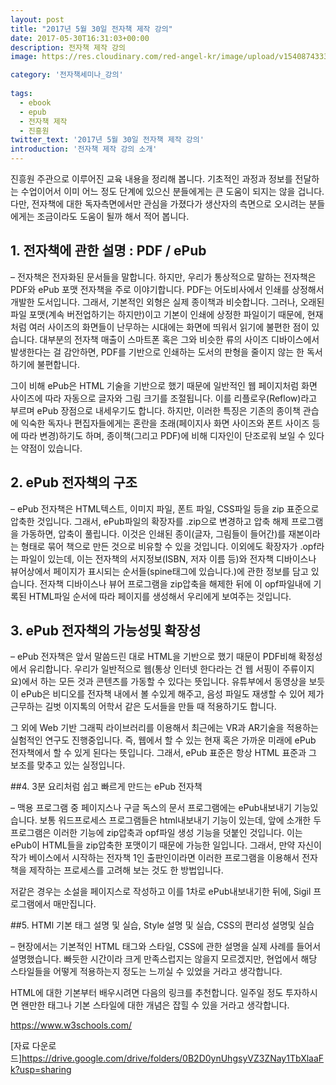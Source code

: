 ```yaml
---
layout: post
title: "2017년 5월 30일 전자책 제작 강의"
date: 2017-05-30T16:31:03+00:00
description: 전자책 제작 강의
image: https://res.cloudinary.com/red-angel-kr/image/upload/v1540874333/blog_img/seminar.jpg

category: '전자책세미나_강의'
  
tags: 
  - ebook
  - epub
  - 전자책 제작
  - 진흥원
twitter_text: '2017년 5월 30일 전자책 제작 강의'
introduction: '전자책 제작 강의 소개'
---
```


진흥원 주관으로 이루어진 교육 내용을 정리해 봅니다. 기초적인 과정과 정보를 전달하는 수업이어서 이미 어느 정도 단계에 있으신 분들에게는 큰 도움이 되지는 않을 겁니다. 다만, 전자책에 대한 독자측면에서만 관심을 가졌다가 생산자의 측면으로 오시려는 분들에게는 조금이라도 도움이 될까 해서 적어 봅니다. 

## 1. 전자책에 관한 설명 : PDF / ePub
  
&#8211; 전자책은 전자화된 문서들을 말합니다. 하지만, 우리가 통상적으로 말하는 전자책은 PDF와 ePub 포맷 전자책을 주로 이야기합니다. PDF는 어도비사에서 인쇄를 상정해서 개발한 도서입니다. 그래서, 기본적인 외형은 실제 종이책과 비슷합니다. 그러나, 오래된 파일 포맷(계속 버전업하기는 하지만)이고 기본이 인쇄에 상정한 파일이기 때문에, 현재처럼 여러 사이즈의 화면들이 난무하는 시대에는 화면에 띄워서 읽기에 불편한 점이 있습니다. 대부분의 전자책 매출이 스마트폰 혹은 그와 비슷한 류의 사이즈 디바이스에서 발생한다는 걸 감안하면, PDF를 기반으로 인쇄하는 도서의 판형을 줄이지 않는 한 독서하기에 불편합니다.

그이 비해 ePub은 HTML 기술을 기반으로 했기 때문에 일반적인 웹 페이지처럼 화면 사이즈에 따라 자동으로 글자와 그림 크기를 조절됩니다. 이를 리플로우(Reflow)라고 부르며 ePub 장점으로 내세우기도 합니다. 하지만, 이러한 특징은 기존의 종이책 관습에 익숙한 독자나 편집자들에게는 혼란을 초래(페이지사 화면 사이즈와 폰트 사이즈 등에 따라 변경)하기도 하며, 종이책(그리고 PDF)에 비해 디자인이 단조로워 보일 수 있다는 약점이 있습니다.

## 2. ePub 전자책의 구조
  
&#8211; ePub 전자책은 HTML텍스트, 이미지 파일, 폰트 파일, CSS파일 등을 zip 표준으로 압축한 것입니다. 그래서, ePub파일의 확장자를 .zip으로 변경하고 압축 해제 프로그램을 가동하면, 압축이 풀립니다. 이것은 인쇄된 종이(글자, 그림들이 들어간)를 재본이라는 형태로 묶어 책으로 만든 것으로 비유할 수 있을 것입니다. 이외에도 확장자가 .opf라는 파일이 있는데, 이는 전자책의 서지정보(ISBN, 저자 이름 등)와 전자책 디바이스나 뷰어상에서 페이지가 표시되는 순서들(spine태그에 있습니다.)에 관한 정보를 담고 있습니다. 전자책 디바이스나 뷰어 프로그램을 zip압축을 해제한 뒤에 이 opf파일내에 기록된 HTML파일 순서에 따라 페이지를 생성해서 우리에게 보여주는 것입니다.

## 3. ePub 전자책의 가능성및 확장성
  
&#8211; ePub 전자책은 앞서 말씀드린 대로 HTML을 기반으로 했기 때문이 PDF비해 확정성에서 유리합니다. 우리가 일반적으로 웹(통상 인터넷 한다라는 건 웹 서핑이 주류이지요)에서 하는 모든 것과 콘텐츠를 가동할 수 있다는 뜻입니다. 유튜부에서 동영상을 보듯이 ePub은 비디오를 전자책 내에서 볼 수있게 해주고, 음성 파일도 재생할 수 있어 제가 근무하는 길벗 이지톡의 어학서 같은 도서들을 만들 때 적용하기도 합니다.

그 외에 Web 기반 그래픽 라이브러리를 이용해서 최근에는 VR과 AR기술을 적용하는 실험적인 연구도 진행중입니다. 즉, 웹에서 할 수 있는 현재 혹은 가까운 미래에 ePub 전자책에서 할 수 있게 된다는 뜻입니다. 그래서, ePub 표준은 항상 HTML 표준과 그 보조를 맞추고 있는 실정입니다.

##4. 3분 요리처럼 쉽고 빠르게 만드는 ePub 전자책
  
&#8211; 맥용 프로그램 중 페이지스나 구글 독스의 문서 프로그램에는 ePub내보내기 기능있습니다. 보통 워드프로세스 프로그램들은 html내보내기 기능이 있는데, 앞에 소개한 두 프로그램은 이러한 기능에 zip압축과 opf파일 생성 기능을 덧붙인 것입니다. 이는 ePub이 HTML들을 zip압축한 포맷이기 때문에 가능한 일입니다. 그래서, 만약 자신이 작가 베이스에서 시작하는 전자책 1인 출판인이라면 이러한 프로그램을 이용해서 전자책을 제작하는 프로세스를 고려해 보는 것도 한 방법입니다.

저같은 경우는 소설을 페이지스로 작성하고 이를 1차로 ePub내보내기한 뒤에, Sigil 프로그램에서 매만집니다.

##5. HTMl 기본 태그 설명 및 실습, Style 설명 및 실습, CSS의 편리성 설명및 실습
 
&#8211; 현장에서는 기본적인 HTML 태그와 스타일, CSS에 관한 설명을 실제 사례를 들어서 설명했습니다. 빠듯한 시간이라 크게 만족스럽지는 않을지 모르겠지만, 현업에서 해당 스타일들을 어떻게 적용하는지 정도는 느끼실 수 있었을 거라고 생각합니다.

HTML에 대한 기본부터 배우시려면 다음의 링크를 추천합니다. 일주일 정도 투자하시면 왠만한 태그나 기본 스타일에 대한 개념은 잡힐 수 있을 거라고 생각합니다.

<https://www.w3schools.com/>

[자료 다운로드]<https://drive.google.com/drive/folders/0B2D0ynUhgsyVZ3ZNay1TbXlaaFk?usp=sharing>